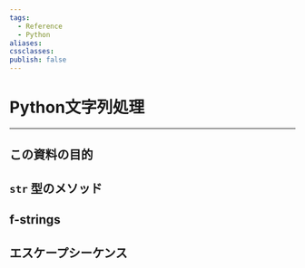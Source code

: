 ```yaml
---
tags:
  - Reference
  - Python
aliases: 
cssclasses: 
publish: false
---
```

# Python文字列処理

---

## この資料の目的
## `str` 型のメソッド

## f-strings

## エスケープシーケンス

